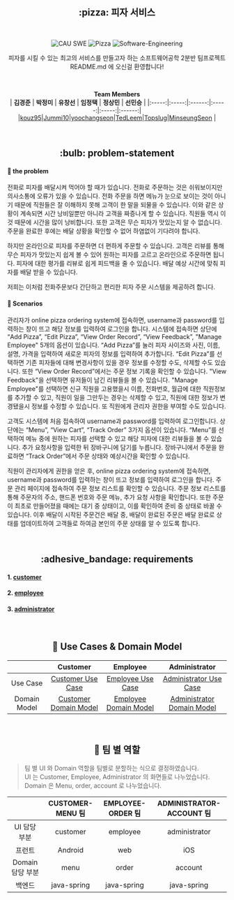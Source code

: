  <h2 align="center"> :pizza: 피자 서비스  </h2>     
 </br>
<div align="center">

![CAU SWE](https://img.shields.io/badge/CAU--blue) ![Pizza](https://img.shields.io/badge/Pizza--red) ![Software-Engineering](https://img.shields.io/badge/SoftwareEngineering--yellow) 

   피자를 시킬 수 있는 최고의 서비스를 만들고자 하는 소프트웨어공학 2분반 팀프로젝트 README.md 에 오신걸 환영합니다! 
   
  <br>
  
 **Team Members**  
| **김경준** | **박정미** |  **유창선** | **임정택** | **정상민** |  **선민승** |
|:-----:|:-----:|:------:|:-----:|:-----:|:------:|
 |[kouz95](https://github.com/kouz95)|[Jummi10](https://github.com/Jummi10)|[yoochangseon](yoochangseon/https://github.com/yoochangseon)|[TedLeem](https://github.com/TedLeem)|[Topslug](https://github.com/Topslug)|[MinseungSeon](https://github.com/minseungseon) |
</div>  


</br>

 <h2 align="center">  :bulb: problem-statement  </h2>   


#### :mag_right: the problem
전화로 피자를 배달시켜 먹어야 할 때가 있습니다. 전화로 주문하는 것은 쉬워보이지만 의사소통에 오류가 있을 수 있습니다. 전화 주문을 하면 메뉴가 눈으로 보이는 것이 아니기 때문에 직원들은 잘 이해하지 못해 고객이 한 말을 되물을 수 있습니다. 이와 같은 상황이 계속되면 시간 낭비일뿐만 아니라 고객을 짜증나게 할 수 있습니다. 직원들 역시 이것 때문에 시간을 많이 낭비합니다. 또한 고객은 무슨 피자가 맛있는지 알 수 없습니다. 주문을 완료한 후에는 배달 상황을 확인할 수 없어 하염없이 기다려야 합니다.

하지만 온라인으로 피자를 주문하면 더 편하게 주문할 수 있습니다. 고객은 리뷰를 통해 무슨 피자가 맛있는지 쉽게 볼 수 있어 원하는 피자를 고르고 온라인으로 주문하면 됩니다. 피자에 대한 평가를 리뷰로 쉽게 피드백을 줄 수 있습니다. 배달 예상 시간에 맞춰 피자를 배달 받을 수 있습니다.

저희는 이처럼 전화주문보다 간단하고 편리한 피자 주문 시스템을 제공하려 합니다.


#### :email: Scenarios

관리자가 online pizza ordering system에 접속하면, username과 password를 입력하는 창이 뜨고 해당 정보를 입력하여 로그인을 합니다. 시스템에 접속하면 상단에 “Add Pizza”, “Edit Pizza”, “View Order Record”, “View Feedback”, "Manage Employee" 5개의 옵션이 있습니다. “Add Pizza”를 눌러 피자 사이즈와 사진, 이름, 설명, 가격을 입력하여 새로운 피자의 정보를 입력하여 추가합니다. “Edit Pizza”를 선택하면 기존 피자들에 대해 변경사항이 있을 경우 정보를 수정할 수도, 삭제할 수도 있습니다. 또한 “View Order Record”에서는 주문 정보 기록을 확인할 수 있습니다. "View Feedback"을 선택하면 유저들이 남긴 리뷰들을 볼 수 있습니다. "Manage Employee"를 선택하면 신규 직원을 고용했을시 이름, 전화번호, 월급에 대한 직원정보를 추가할 수 있고, 직원이 일을 그만두는 경우는 삭제할 수 있고, 직원에 대한 정보가 변경됐을시 정보를 수정할 수 있습니다. 또 직원에게 관리자 권한을 부여할 수도 있습니다.


고객도 시스템에 처음 접속하여 username과 password를 입력하여 로그인합니다. 상단에는 “Menu”, “View Cart”, “Track Order” 3가지 옵션이 있습니다. “Menu”를 선택하여 메뉴 중에 원하는 피자를 선택할 수 있고 해당 피자에 대한 리뷰들을 볼 수 있습니다. 추가 요청사항을 입력한 뒤 장바구니에 담기를 누릅니다. 장바구니에서 주문을 완료하면 “Track Order”에서 주문 상태와 예상시간을 확인할 수 있습니다.


직원이 관리자에게 권한을 얻은 후, online pizza ordering system에 접속하면, username과 password를 입력하는 창이 뜨고 정보를 입력하여 로그인을 합니다. 주문 관리 페이지에 접속하여 주문 정보 리스트를 확인할 수 있습니다. 주문 정보 리스트를 통해 주문자의 주소, 핸드폰 번호와 주문 메뉴, 추가 요청 사항을 확인합니다. 또한 주문이 최초로 만들어졌을 때에는 대기 중 상태이고, 이를 확인하여 준비 중 상태로 바꿀 수 있습니다. 이후 배달이 시작된 주문건은 배달 중, 배달이 완료된 주문은 배달 완료로 상태를 업데이트하여 고객들로 하여금 본인의 주문 상태를 알 수 있도록 합니다.


</br>

 <h2 align="center">  :adhesive_bandage: requirements  </h2>   
 
  #### 1. [customer](Customer.md)
  #### 2. [employee](Employee.md)
  #### 3. [administrator](Administrator.md)



</br>

 <h2 align="center">  👱 Use Cases & Domain Model  </h2>   

 <h4 align="center"> 
 
| |Customer|Employee|Administrator|
|:--:|:--:|:--:|:--:|
|Use Case|[Customer Use Case](./customer/Customer_Use_Case.md)|[Employee Use Case](./employee/employee-use-case.md)|[Administrator Use Case](./administrator/administrator_use_case2.md)|
|Domain Model|[Customer Domain Model](./customer/Customer_Domain_Model.md)|[Employee Domain Model](./employee/employee-domain-model.md)|[Administrator Domain Model](./administrator/administrator_domain_model2.md)|

 </h4> 

</br>

 <h2 align="center">  🚂 팀 별 역할  </h2>   
 
 >팀 별 UI 와 Domain 역할을 팀별로 분할하는 식으로 결정하였습니다.    
 >UI 는 Customer, Employee, Administrator 의 화면들로 나누었습니다.  
 >Domain 은 Menu, order, account 로 나누었습니다.  
     
 | |CUSTOMER-MENU 팀 | EMPLOYEE-ORDER 팀 |ADMINISTRATOR-ACCOUNT 팀|
 |:--:|:--:|:--:|:--:|
 |UI 담당 부분|customer|employee|administrator|
 |프런트|Android|web|iOS|
 |Domain 담당 부분|menu|order|account|
 |백엔드|java-spring|java-spring|java-spring|


 
